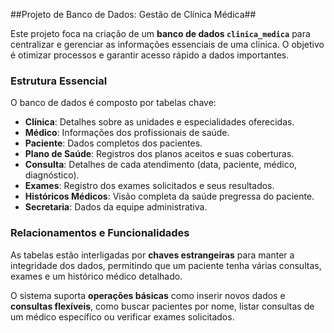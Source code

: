 ##Projeto de Banco de Dados: Gestão de Clínica Médica##

Este projeto foca na criação de um **banco de dados `clinica_medica`** para centralizar e gerenciar as informações essenciais de uma clínica. O objetivo é otimizar processos e garantir acesso rápido a dados importantes.


### **Estrutura Essencial**

O banco de dados é composto por tabelas chave:

* **Clínica**: Detalhes sobre as unidades e especialidades oferecidas.
* **Médico**: Informações dos profissionais de saúde.
* **Paciente**: Dados completos dos pacientes.
* **Plano de Saúde**: Registros dos planos aceitos e suas coberturas.
* **Consulta**: Detalhes de cada atendimento (data, paciente, médico, diagnóstico).
* **Exames**: Registro dos exames solicitados e seus resultados.
* **Históricos Médicos**: Visão completa da saúde pregressa do paciente.
* **Secretaria**: Dados da equipe administrativa.



### **Relacionamentos e Funcionalidades**

As tabelas estão interligadas por **chaves estrangeiras** para manter a integridade dos dados, permitindo que um paciente tenha várias consultas, exames e um histórico médico detalhado.

O sistema suporta **operações básicas** como inserir novos dados e **consultas flexíveis**, como buscar pacientes por nome, listar consultas de um médico específico ou verificar exames solicitados.

